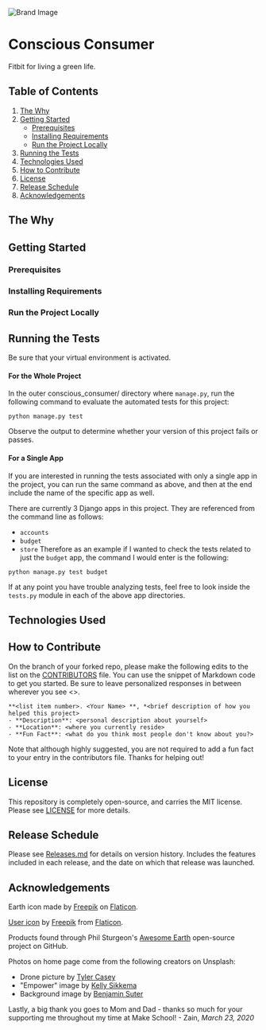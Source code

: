 ![Brand Image](https://i.postimg.cc/kgPFx4cP/Screen-Shot-2020-03-23-at-12-43-12-PM.png)

# Conscious Consumer
Fitbit for living a green life.

## Table of Contents
1. [The Why](#the-why)
2. [Getting Started](#getting-started)
    - [Prerequisites](#prerequisites)
    - [Installing Requirements](#installing-requirements)
    - [Run the Project Locally](#run-the-project-locally)
3. [Running the Tests](#running-the-tests)
4. [Technologies Used](#technologies-used)
5. [How to Contribute](#how-to-contribute)
6. [License](#license)
7. [Release Schedule](#release-schedule)
8. [Acknowledgements](#acknowledgements)

## The Why

## Getting Started

### Prerequisites
### Installing Requirements
### Run the Project Locally

## Running the Tests
Be sure that your virtual environment is activated.

#### For the Whole Project
In the outer conscious_consumer/ directory where ```manage.py```, run the following command to evaluate the automated tests for this project:
```
python manage.py test
```
Observe the output to determine whether your version of this project fails or passes.

#### For a Single App
If you are interested in running the tests associated with only a single app in the project, you can run the same command as above, and then at the end include the name of the specific app as well.

There are currently 3 Django apps in this project. They are referenced from the command line as follows:
- ```accounts```
- ```budget```
- ```store```
Therefore as an example if I wanted to check the tests related to just the ```budget``` app, the command I would enter is the following:
```
python manage.py test budget
```
If at any point you have trouble analyzing tests, feel free to look inside the ```tests.py``` module in each of the above app directories.

## Technologies Used

## How to Contribute
On the branch of your forked repo, please make the following edits to the list on the [CONTRIBUTORS](CONTRIBUTORS) file. You can use the snippet of Markdown code to get you started. Be sure to leave personalized responses in between wherever you see <>.
```
**<list item number>. <Your Name> **, *<brief description of how you helped this project>
- **Description**: <personal description about yourself>
- **Location**: <where you currently reside>
- **Fun Fact**: <what do you think most people don't know about you?>
```
Note that although highly suggested, you are not required to add a fun fact to your entry in the contributors file. Thanks for helping out!

## License
This repository is completely open-source, and carries the MIT license. Please see [LICENSE](LICENSE) for more details.

## Release Schedule
Please see [Releases.md](Releases.md) for details on version history. Includes the features included in each release, and the date on which that release was launched.

## Acknowledgements
Earth icon made by [Freepik](https://www.flaticon.com/authors/freepik) on [Flaticon](https://flaticon.com/).

[User icon](https://www.flaticon.com/free-icon/male-user-shadow_16480) by [Freepik](https://www.flaticon.com/authors/freepik) from [Flaticon](https://www.flaticon.com/).

Products found through Phil Sturgeon's [Awesome Earth](https://github.com/philsturgeon/awesome-earth#footprint-calculators) open-source project on GitHub.

Photos on home page come from the following creators on Unsplash:
- Drone picture by [Tyler Casey](https://unsplash.com/@tylercaseyprod)
- "Empower" image by [Kelly Sikkema](https://unsplash.com/@kellysikkema)
- Background image by [Benjamin Suter](https://unsplash.com/@benjaminjsuter)

Lastly, a big thank you goes to Mom and Dad - thanks so much for your supporting me throughout my time at Make School! - Zain, *March 23, 2020*
